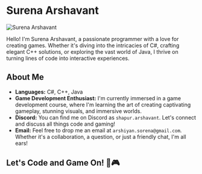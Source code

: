 # Surena Arshavant

![Surena Arshavant](https://i.imgur.com/6J9Qz3V.jpg)

Hello! I'm Surena Arshavant, a passionate programmer with a love for creating games. Whether it's diving into the intricacies of C#, crafting elegant C++ solutions, or exploring the vast world of Java, I thrive on turning lines of code into interactive experiences.

## About Me
- **Languages:** C#, C++, Java
- **Game Development Enthusiast:** I'm currently immersed in a game development course, where I'm learning the art of creating captivating gameplay, stunning visuals, and immersive worlds.
- **Discord:** You can find me on Discord as `shapur.arshavant`. Let's connect and discuss all things code and gaming!
- **Email:** Feel free to drop me an email at `arshiyan.sorena@gmail.com`. Whether it's a collaboration, a question, or just a friendly chat, I'm all ears!

## Let's Code and Game On! 🚀🎮
